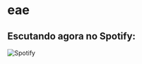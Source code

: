 # eae

## Escutando agora no Spotify:
 ![Spotify](https://spotify-now-playing-leoozinkk.vercel.app/api/spotify)
